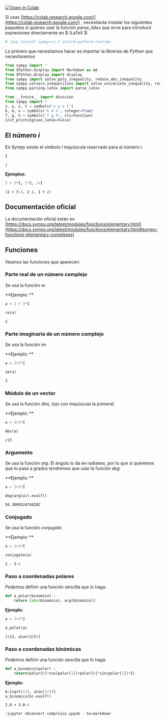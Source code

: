 
<a href="https://colab.research.google.com/github/crdguez/aprendiendo_sympy/blob/master/complejos.ipynb" target="_parent"><img src="https://colab.research.google.com/assets/colab-badge.svg" alt="Open In Colab"/></a>

Si usas [https://colab.research.google.com/](https://colab.research.google.com/) , necesitarás instalar los siguientes paquetes si quieres usar la función *parse_latex* que sirve para introducir expresiones directamente en $ \LaTeX $:


```python
# !pip install sympy==1.3 antlr4-python3-runtime
```

Lo primero que necesitamos hacer es importar la librerias de *Python* que necesitaremos


```python
from sympy import *
from IPython.display import Markdown as md
from IPython.display import display
from sympy import solve_poly_inequality, reduce_abs_inequality
from sympy.solvers.inequalities import solve_univariate_inequality, reduce_rational_inequalities
from sympy.parsing.latex import parse_latex

from __future__ import division
from sympy import *
x, y, z, t = symbols('x y z t')
k, m, n = symbols('k m n', integer=True)
f, g, h = symbols('f g h', cls=Function)
init_printing(use_latex=False)
```

## El número *i*

En *Sympy* existe el símbolo *I* mayúscula reservado para el número *i*:


```python
I
```




    ⅈ



**Ejemplos:**


```python
2 + 3*I, 2*I, 1+I
```




    (2 + 3⋅ⅈ, 2⋅ⅈ, 1 + ⅈ)



## Documentación oficial

La documentación oficial están en [https://docs.sympy.org/latest/modules/functions/elementary.html](https://docs.sympy.org/latest/modules/functions/elementary.html#sympy-functions-elementary-complexes)


## Funciones

Veamos las funciones que aparecen:

### Parte real de un número complejo

Se usa la función *re*

**Ejemplo: **



```python
a = 2 + 3*I

re(a)
```




    2



### Parte imaginaria de un número complejo

Se usa la función *im*

**Ejemplo: **


```python
a = 2+3*I

im(a)


```




    3



### Módulo de un vector

Se usa la función *Abs*, (ojo con mayúscula la primera)

**Ejemplo: **


```python
a = 2+3*I

Abs(a)


```




    √13



### Argumento

Se usa la función *arg*. El ángulo lo da en radianes, por lo que si queremos que lo pase a grados tendremos que usar la función *deg*

**Ejemplo: **


```python
a = 2+3*I

deg(arg(a)).evalf()


```




    56.3099324740202



### Conjugado

Se usa la función *conjugate*. 

**Ejemplo: **


```python
a = 2+3*I

conjugate(a)


```




    2 - 3⋅ⅈ



### Paso a coordenadas polares

Podemos definir una función sencilla que lo haga: 




```python
def a_polar(binomico) :
    return [abs(binomico), arg(binomico)]
```

**Ejemplo:**


```python
a = 2+3*I

a_polar(a)
```




    [√13, atan(3/2)]



### Paso a coordenadas binómicas

Podemos definir una función sencilla que lo haga: 




```python
def a_binomico(polar) :
    return(polar[0]*cos(polar[1])+polar[0]*sin(polar[1])*I)
```

**Ejemplo:**


```python
b=[sqrt(13), atan(3/2)]
a_binomico(b).evalf()
```




    2.0 + 3.0⋅ⅈ




```python
!jupyter nbconvert complejos.ipynb --to=markdown
```
